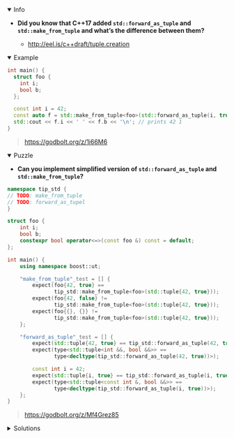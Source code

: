 <details open><summary>Info</summary><p>

* **Did you know that C++17 added `std::forward_as_tuple` and `std::make_from_tuple` and what’s the difference between them?**

  * http://eel.is/c++draft/tuple.creation

</p></details><details open><summary>Example</summary><p>

```cpp
int main() {
  struct foo {
    int i;
    bool b;
  };

  const int i = 42;
  const auto f = std::make_from_tuple<foo>(std::forward_as_tuple(i, true));
  std::cout << f.i << ' ' << f.b << '\n'; // prints 42 1
}
```

> https://godbolt.org/z/1i66M6

</p></details><details open><summary>Puzzle</summary><p>

* **Can you implement simplified version of `std::forward_as_tuple` and `std::make_from_tuple`?**

```cpp
namespace tip_std {
// TODO: make_from_tuple
// TODO: forward_as_tupel
}

struct foo {
    int i;
    bool b;
    constexpr bool operator<=>(const foo &) const = default;
};

int main() {
    using namespace boost::ut;

    "make_from_tuple"_test = [] {
        expect(foo{42, true} ==
               tip_std::make_from_tuple<foo>(std::tuple{42, true}));
        expect(foo{42, false} !=
               tip_std::make_from_tuple<foo>(std::tuple{42, true}));
        expect(foo{{}, {}} !=
               tip_std::make_from_tuple<foo>(std::tuple{42, true}));
    };

    "forward_as_tuple"_test = [] {
        expect(std::tuple{42, true} == tip_std::forward_as_tuple(42, true));
        expect(type<std::tuple<int &&, bool &&>> ==
               type<decltype(tip_std::forward_as_tuple(42, true))>);

        const int i = 42;
        expect(std::tuple{i, true} == tip_std::forward_as_tuple(i, true));
        expect(type<std::tuple<const int &, bool &&>> ==
               type<decltype(tip_std::forward_as_tuple(i, true))>);
    };
}
```

> https://godbolt.org/z/Mf4Grez85

</p></details><details><summary>Solutions</summary><p>

</p></details>
